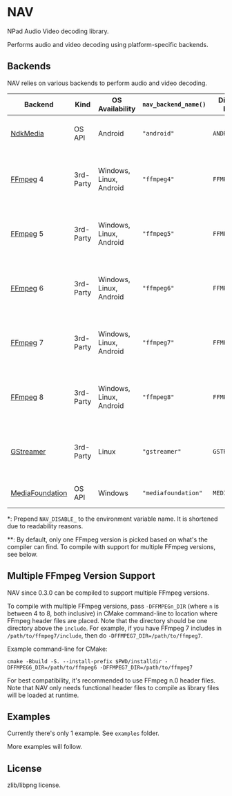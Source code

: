 NAV
=====

NPad Audio Video decoding library.

Performs audio and video decoding using platform-specific backends.

Backends
-----

NAV relies on various backends to perform audio and video decoding.

| Backend           | Kind      | OS Availability         | `nav_backend_name()` | Disablement Env. Var\* | Additional Notes                                         |
|-------------------|-----------|-------------------------|----------------------|------------------------|----------------------------------------------------------|
| [NdkMedia]        | OS API    | Android                 | `"android"`          | `ANDROIDNDK`           | Due to API limitations, Android 9 is required.           |
| [FFmpeg] 4        | 3rd-Party | Windows, Linux, Android | `"ffmpeg4"`          | `FFMPEG4`              | Requires the appropriate header files to be present.\*\* |
| [FFmpeg] 5        | 3rd-Party | Windows, Linux, Android | `"ffmpeg5"`          | `FFMPEG5`              | Requires the appropriate header files to be present.\*\* |
| [FFmpeg] 6        | 3rd-Party | Windows, Linux, Android | `"ffmpeg6"`          | `FFMPEG6`              | Requires the appropriate header files to be present.\*\* |
| [FFmpeg] 7        | 3rd-Party | Windows, Linux, Android | `"ffmpeg7"`          | `FFMPEG7`              | Requires the appropriate header files to be present.\*\* |
| [FFmpeg] 8        | 3rd-Party | Windows, Linux, Android | `"ffmpeg8"`          | `FFMPEG8`              | Requires the appropriate header files to be present.\*\* |
| [GStreamer]       | 3rd-Party | Linux                   | `"gstreamer"`        | `GSTREAMER`            | Requires the appropriate header files to be present.     |
| [MediaFoundation] | OS API    | Windows                 | `"mediafoundation"`  | `MEDIAFOUNDATION`      | UWP target is not supported.                             |

\*: Prepend `NAV_DISABLE_` to the environment variable name. It is shortened due to readability reasons.

\*\*: By default, only one FFmpeg version is picked based on what's the compiler can find. To compile with support for multiple FFmpeg versions, see below.

[FFmpeg]: https://ffmpeg.org/
[MediaFoundation]: https://learn.microsoft.com/en-us/windows/win32/medfound/microsoft-media-foundation-sdk
[NdkMedia]: https://developer.android.com/ndk/reference/group/media
[GStreamer]: https://gstreamer.freedesktop.org/

Multiple FFmpeg Version Support
-----

NAV since 0.3.0 can be compiled to support multiple FFmpeg versions.

To compile with multiple FFmpeg versions, pass `-DFFMPEGn_DIR` (where `n` is between 4 to 8, both inclusive) in CMake
command-line to location where FFmpeg header files are placed. Note that the directory should be one directory above
the `include`. For example, if you have FFmpeg 7 includes in `/path/to/ffmpeg7/include`, then do
`-DFFMPEG7_DIR=/path/to/ffmpeg7`.

Example command-line for CMake:
```
cmake -Bbuild -S. --install-prefix $PWD/installdir -DFFMPEG6_DIR=/path/to/ffmpeg6 -DFFMPEG7_DIR=/path/to/ffmpeg7
```

For best compatibility, it's recommended to use FFmpeg n.0 header files. Note that NAV only needs functional header
files to compile as library files will be loaded at runtime.

Examples
-----

Currently there's only 1 example. See `examples` folder.

More examples will follow.

License
-----

zlib/libpng license.
